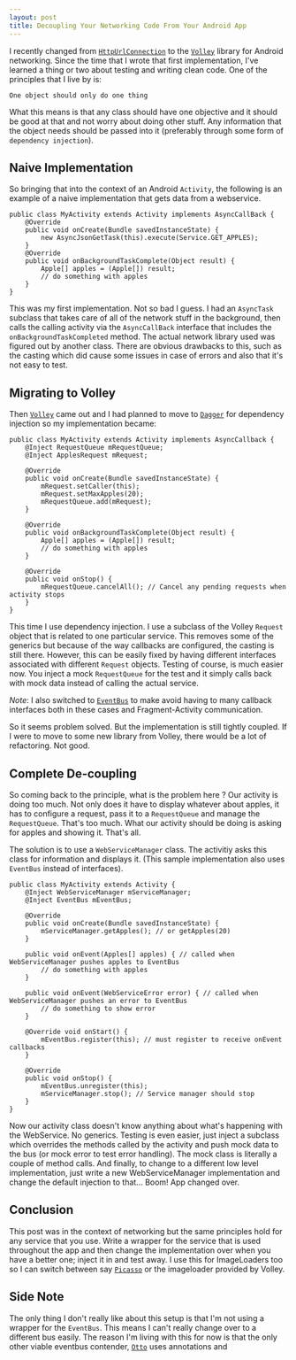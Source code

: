 ```yaml
---
layout: post
title: Decoupling Your Networking Code From Your Android App
---
```


I recently changed from [`HttpUrlConnection`](http://developer.android.com/reference/java/net/HttpURLConnection.html) to the [`Volley`](https://developers.google.com/events/io/sessions/325304728) library for Android networking. Since the time that I wrote that first implementation, I've learned a thing or two about testing and writing clean code. One of the principles that I live by is:
    
    One object should only do one thing

What this means is that any class should have one objective and it should be good at that and not worry about doing other stuff. Any information that the object needs should be passed into it (preferably through some form of `dependency injection`).

## Naive Implementation

So bringing that into the context of an Android `Activity`, the following is an example of a naive implementation that gets data from a webservice.

    public class MyActivity extends Activity implements AsyncCallBack {
    	@Override
		public void onCreate(Bundle savedInstanceState) {
			new AsyncJsonGetTask(this).execute(Service.GET_APPLES);
		}
        @Override
        public void onBackgroundTaskComplete(Object result) {
            Apple[] apples = (Apple[]) result;
            // do something with apples
        }
    }

This was my first implementation. Not so bad I guess. I had an `AsyncTask` subclass that takes care of all of the network stuff in the background, then calls the calling activity via the `AsyncCallBack` interface that includes the `onBackgroundTaskCompleted` method. The actual network library used was figured out by another class. There are obvious drawbacks to this, such as the casting which did cause some issues in case of errors and also that it's not easy to test.

## Migrating to Volley
Then [`Volley`](https://developers.google.com/events/io/sessions/325304728) came out and I had planned to move to [`Dagger`](http://square.github.io/dagger/) for dependency injection so my implementation became:

    public class MyActivity extends Activity implements AsyncCallback {
        @Inject RequestQueue mRequestQueue;
        @Inject ApplesRequest mRequest;

        @Override
        public void onCreate(Bundle savedInstanceState) {
            mRequest.setCaller(this);
            mRequest.setMaxApples(20);
            mRequestQueue.add(mRequest);
        }

        @Override
        public void onBackgroundTaskComplete(Object result) {
            Apple[] apples = (Apple[]) result;
            // do something with apples
        }

        @Override
        public void onStop() {
            mRequestQueue.cancelAll(); // Cancel any pending requests when activity stops
        }
    }

This time I use dependency injection. I use a subclass of the Volley `Request` object that is related to one particular service. This removes some of the generics but because of the way callbacks are configured, the casting is still there. However, this can be easily fixed by having different interfaces associated with different `Request` objects.
Testing of course, is much easier now. You inject a mock `RequestQueue` for the test and it simply calls back with mock data instead of calling the actual service.

*Note*: I also switched to [`EventBus`](https://github.com/greenrobot/EventBus) to make avoid having to many callback interfaces both in these cases and Fragment-Activity communication.

So it seems problem solved. But the implementation is still tightly coupled. If I were to move to some new library from Volley, there would be a lot of refactoring. Not good.

## Complete De-coupling

So coming back to the principle, what is the problem here ? Our activity is doing too much. Not only does it have to display whatever about apples, it has to configure a request, pass it to a `RequestQueue` and manage the `RequestQueue`. That's too much. What our activity should be doing is asking for apples and showing it. That's all.

The solution is to use a `WebServiceManager` class. The activitiy asks this class for information and displays it. (This sample implementation also uses `EventBus` instead of interfaces).

    public class MyActivity extends Activity {
        @Inject WebServiceManager mServiceManager;
        @Inject EventBus mEventBus;

        @Override
        public void onCreate(Bundle savedInstanceState) {
            mServiceManager.getApples(); // or getApples(20)
        }

        public void onEvent(Apples[] apples) { // called when WebServiceManager pushes apples to EventBus
            // do something with apples
        }

        public void onEvent(WebServiceError error) { // called when WebServiceManager pushes an error to EventBus
            // do something to show error
        }

        @Override void onStart() {
            mEventBus.register(this); // must register to receive onEvent callbacks
        }

        @Override
        public void onStop() {
            mEventBus.unregister(this);
            mServiceManager.stop(); // Service manager should stop
        }
    }

Now our activity class doesn't know anything about what's happening with the WebService. No generics. Testing is even easier, just inject a subclass which overrides the methods called by the activity and push mock data to the bus (or mock error to test error handling). The mock class is literally a couple of method calls.
And finally, to change to a different low level implementation, just write a new WebServiceManager implementation and change the default injection to that... Boom! App changed over.

## Conclusion
This post was in the context of networking but the same principles hold for any service that you use. Write a wrapper for the service that is used throughout the app and then change the implementation over when you have a better one; inject it in and test away. 
I use this for ImageLoaders too so I can switch between say [`Picasso`](https://github.com/square/picasso) or the imageloader provided by Volley.

## Side Note
The only thing I don't really like about this setup is that I'm not using a wrapper for the `EventBus`. This means I can't really change over to a different bus easily. The reason I'm living with this for now is that the only other viable eventbus contender, [`Otto`](http://square.github.io/otto/) uses annotations and 
